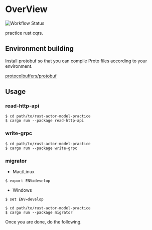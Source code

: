# OverView

![Workflow Status](https://github.com/tshinowpub/rust-cqrs-practice/workflows/test/badge.svg)

practice rust cqrs.

## Environment building

Install protobuf so that you can compile Proto files according to your environment.

[protocolbuffers/protobuf](https://github.com/protocolbuffers/protobuf)

## Usage

### read-http-api
```shell
$ cd path/to/rust-actor-model-practice
$ cargo run --package read-http-api
```

### write-grpc
```shell
$ cd path/to/rust-actor-model-practice
$ cargo run --package write-grpc
```

### migrator

- Mac/Linux
```shell
$ export ENV=develop
```

- Windows
```shell
$ set ENV=develop
```

```shell
$ cd path/to/rust-actor-model-practice
$ cargo run --package migrator
```

Once you are done, do the following.
